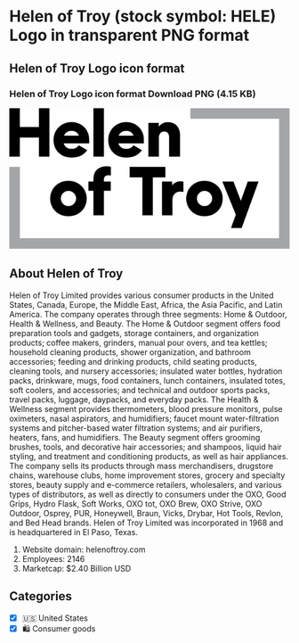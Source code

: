 # Helen of Troy (stock symbol: HELE) Logo in transparent PNG format

## Helen of Troy Logo icon format

### Helen of Troy Logo icon format Download PNG (4.15 KB)

![Helen of Troy Logo icon format Download PNG (4.15 KB)](/img/orig/HELE-248618aa.png)

## About Helen of Troy

Helen of Troy Limited provides various consumer products in the United States, Canada, Europe, the Middle East, Africa, the Asia Pacific, and Latin America. The company operates through three segments: Home & Outdoor, Health & Wellness, and Beauty. The Home & Outdoor segment offers food preparation tools and gadgets, storage containers, and organization products; coffee makers, grinders, manual pour overs, and tea kettles; household cleaning products, shower organization, and bathroom accessories; feeding and drinking products, child seating products, cleaning tools, and nursery accessories; insulated water bottles, hydration packs, drinkware, mugs, food containers, lunch containers, insulated totes, soft coolers, and accessories; and technical and outdoor sports packs, travel packs, luggage, daypacks, and everyday packs. The Health & Wellness segment provides thermometers, blood pressure monitors, pulse oximeters, nasal aspirators, and humidifiers; faucet mount water-filtration systems and pitcher-based water filtration systems; and air purifiers, heaters, fans, and humidifiers. The Beauty segment offers grooming brushes, tools, and decorative hair accessories; and shampoos, liquid hair styling, and treatment and conditioning products, as well as hair appliances. The company sells its products through mass merchandisers, drugstore chains, warehouse clubs, home improvement stores, grocery and specialty stores, beauty supply and e-commerce retailers, wholesalers, and various types of distributors, as well as directly to consumers under the OXO, Good Grips, Hydro Flask, Soft Works, OXO tot, OXO Brew, OXO Strive, OXO Outdoor, Osprey, PUR, Honeywell, Braun, Vicks, Drybar, Hot Tools, Revlon, and Bed Head brands. Helen of Troy Limited was incorporated in 1968 and is headquartered in El Paso, Texas.

1. Website domain: helenoftroy.com
2. Employees: 2146
3. Marketcap: $2.40 Billion USD


## Categories
- [x] 🇺🇸 United States
- [x] 🛍 Consumer goods
